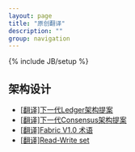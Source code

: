 ```yaml
---
layout: page
title: "原创翻译"
description: ""
group: navigation
---
```

{% include JB/setup %}

## 架构设计
* [[翻译]下一代Ledger架构提案](Next-Ledger-Architecture-Proposal_zh)
* [[翻译]下一代Consensus架构提案](Next-Consensus-Architecture-Proposal_zh)
* [[翻译]Fabric V1.0 术语](Fabric-V1.0-glossary_zh)
* [[翻译]Read-Write set](read-write-set_zh)